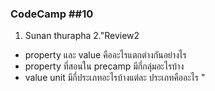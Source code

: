 ### CodeCamp ##10
1. Sunan thurapha
2."Review2
- property และ value คืออะไรแตกต่างกันอย่างไร
- property ที่สอนใน precamp มีกี่กลุ่มอะไรบ้าง
- value unit มีกี่ประเภทอะไรบ้างแต่ละ ประเภทคืออะไร
"